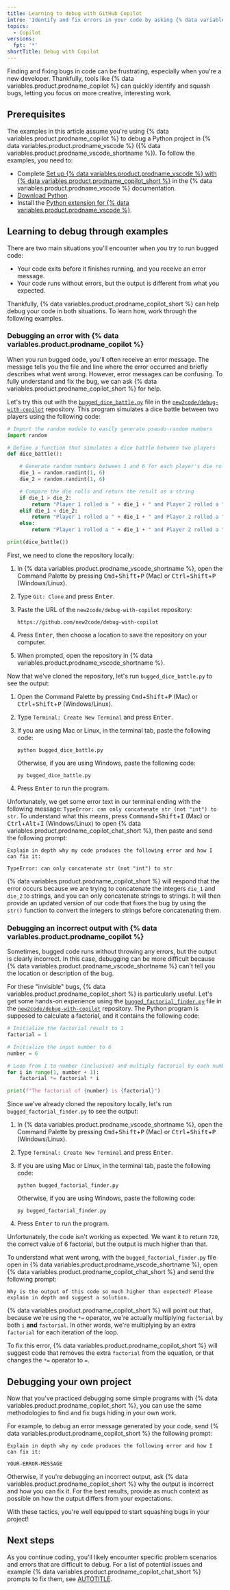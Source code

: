 ```yaml
---
title: Learning to debug with GitHub Copilot
intro: 'Identify and fix errors in your code by asking {% data variables.product.prodname_copilot %} for help.'
topics:
  - Copilot
versions:
  fpt: '*'
shortTitle: Debug with Copilot
---
```


Finding and fixing bugs in code can be frustrating, especially when you're a new developer. Thankfully, tools like {% data variables.product.prodname_copilot %} can quickly identify and squash bugs, letting you focus on more creative, interesting work.

## Prerequisites

The examples in this article assume you're using {% data variables.product.prodname_copilot %} to debug a Python project in {% data variables.product.prodname_vscode %} ({% data variables.product.prodname_vscode_shortname %}). To follow the examples, you need to:
* Complete [Set up {% data variables.product.prodname_vscode %} with {% data variables.product.prodname_copilot_short %}](https://code.visualstudio.com/docs/copilot/setup-simplified) in the {% data variables.product.prodname_vscode %} documentation.
* [Download Python](https://www.python.org/downloads/).
* Install the [Python extension for {% data variables.product.prodname_vscode %}](https://marketplace.visualstudio.com/items?itemName=ms-python.python).

## Learning to debug through examples

There are two main situations you'll encounter when you try to run bugged code:

* Your code exits before it finishes running, and you receive an error message.
* Your code runs without errors, but the output is different from what you expected.

Thankfully, {% data variables.product.prodname_copilot_short %} can help debug your code in both situations. To learn how, work through the following examples.

### Debugging an error with {% data variables.product.prodname_copilot %}

When you run bugged code, you'll often receive an error message. The message tells you the file and line where the error occurred and briefly describes what went wrong. However, error messages can be confusing. To fully understand and fix the bug, we can ask {% data variables.product.prodname_copilot_short %} for help.

Let's try this out with the [`bugged_dice_battle.py`](https://github.com/new2code/debug-with-copilot/blob/main/bugged_dice_battle.py) file in the [`new2code/debug-with-copilot`](https://github.com/new2code/debug-with-copilot) repository. This program simulates a dice battle between two players using the following code:

```python
# Import the random module to easily generate pseudo-random numbers
import random

# Define a function that simulates a dice battle between two players
def dice_battle():

    # Generate random numbers between 1 and 6 for each player's die roll
    die_1 = random.randint(1, 6)
    die_2 = random.randint(1, 6)

    # Compare the die rolls and return the result as a string
    if die_1 > die_2:
        return "Player 1 rolled a " + die_1 + " and Player 2 rolled a " + die_2 + ". Player 1 wins!"
    elif die_1 < die_2:
        return "Player 1 rolled a " + die_1 + " and Player 2 rolled a " + die_2 + ". Player 2 wins!"
    else:
        return "Player 1 rolled a " + die_1 + " and Player 2 rolled a " + die_2 + ". It's a tie!"

print(dice_battle())
```

First, we need to clone the repository locally:
1. In {% data variables.product.prodname_vscode_shortname %}, open the Command Palette by pressing <kbd>Cmd</kbd>+<kbd>Shift</kbd>+<kbd>P</kbd> (Mac) or <kbd>Ctrl</kbd>+<kbd>Shift</kbd>+<kbd>P</kbd> (Windows/Linux).
1. Type `Git: Clone` and press <kbd>Enter</kbd>.
1. Paste the URL of the `new2code/debug-with-copilot` repository:

   ```text copy
   https://github.com/new2code/debug-with-copilot
   ```

1. Press <kbd>Enter</kbd>, then choose a location to save the repository on your computer.
1. When prompted, open the repository in {% data variables.product.prodname_vscode_shortname %}.

Now that we've cloned the repository, let's run `bugged_dice_battle.py` to see the output:

1. Open the Command Palette by pressing <kbd>Cmd</kbd>+<kbd>Shift</kbd>+<kbd>P</kbd> (Mac) or <kbd>Ctrl</kbd>+<kbd>Shift</kbd>+<kbd>P</kbd> (Windows/Linux).
1. Type `Terminal: Create New Terminal` and press <kbd>Enter</kbd>.
1. If you are using Mac or Linux, in the terminal tab, paste the following code:

    ```shell copy
    python bugged_dice_battle.py
    ```

    Otherwise, if you are using Windows, paste the following code:

    ```shell copy
    py bugged_dice_battle.py
    ```

1. Press <kbd>Enter</kbd> to run the program.

Unfortunately, we get some error text in our terminal ending with the following message: `TypeError: can only concatenate str (not "int") to str`. To understand what this means, press <kbd>Command</kbd>+<kbd>Shift</kbd>+<kbd>I</kbd> (Mac) or <kbd>Ctrl</kbd>+<kbd>Alt</kbd>+<kbd>I</kbd> (Windows/Linux) to open {% data variables.product.prodname_copilot_chat_short %}, then paste and send the following prompt:

```text copy
Explain in depth why my code produces the following error and how I can fix it:

TypeError: can only concatenate str (not "int") to str
```

{% data variables.product.prodname_copilot_short %} will respond that the error occurs because we are trying to concatenate the integers `die_1` and `die_2` to strings, and you can only concatenate strings to strings. It will then provide an updated version of our code that fixes the bug by using the `str()` function to convert the integers to strings before concatenating them.

### Debugging an incorrect output with {% data variables.product.prodname_copilot %}

Sometimes, bugged code runs without throwing any errors, but the output is clearly incorrect. In this case, debugging can be more difficult because {% data variables.product.prodname_vscode_shortname %} can't tell you the location or description of the bug.

For these "invisible" bugs, {% data variables.product.prodname_copilot_short %} is particularly useful. Let's get some hands-on experience using the [`bugged_factorial_finder.py`](https://github.com/new2code/debug-with-copilot/blob/main/bugged_factorial_finder.py) file in the [`new2code/debug-with-copilot`](https://github.com/new2code/debug-with-copilot) repository. The Python program is supposed to calculate a factorial, and it contains the following code:

```python
# Initialize the factorial result to 1
factorial = 1

# Initialize the input number to 6
number = 6

# Loop from 1 to number (inclusive) and multiply factorial by each number
for i in range(1, number + 1):
    factorial *= factorial * i

print(f"The factorial of {number} is {factorial}")
```

Since we've already cloned the repository locally, let's run `bugged_factorial_finder.py` to see the output:

1. In {% data variables.product.prodname_vscode_shortname %}, open the Command Palette by pressing <kbd>Cmd</kbd>+<kbd>Shift</kbd>+<kbd>P</kbd> (Mac) or <kbd>Ctrl</kbd>+<kbd>Shift</kbd>+<kbd>P</kbd> (Windows/Linux).
1. Type `Terminal: Create New Terminal` and press <kbd>Enter</kbd>.
1. If you are using Mac or Linux, in the terminal tab, paste the following code:

    ```shell copy
    python bugged_factorial_finder.py
    ```

    Otherwise, if you are using Windows, paste the following code:

    ```shell copy
    py bugged_factorial_finder.py
    ```

1. Press <kbd>Enter</kbd> to run the program.

Unfortunately, the code isn't working as expected. We want it to return `720`, the correct value of 6 factorial, but the output is much higher than that.

To understand what went wrong, with the `bugged_factorial_finder.py` file open in {% data variables.product.prodname_vscode_shortname %}, open {% data variables.product.prodname_copilot_chat_short %} and send the following prompt:

```text copy
Why is the output of this code so much higher than expected? Please explain in depth and suggest a solution.
```

{% data variables.product.prodname_copilot_short %} will point out that, because we're using the `*=` operator, we're actually multiplying `factorial` by both `i` **and** `factorial`. In other words, we're multiplying by an extra `factorial` for each iteration of the loop.

To fix this error, {% data variables.product.prodname_copilot_short %} will suggest code that removes the extra `factorial` from the equation, or that changes the `*=` operator to `=`.

## Debugging your own project

Now that you've practiced debugging some simple programs with {% data variables.product.prodname_copilot_short %}, you can use the same methodologies to find and fix bugs hiding in your own work.

For example, to debug an error message generated by your code, send {% data variables.product.prodname_copilot_short %} the following prompt:

```text copy
Explain in depth why my code produces the following error and how I can fix it:

YOUR-ERROR-MESSAGE
```

Otherwise, if you're debugging an incorrect output, ask {% data variables.product.prodname_copilot_short %} why the output is incorrect and how you can fix it. For the best results, provide as much context as possible on how the output differs from your expectations.

With these tactics, you're well equipped to start squashing bugs in your project!

## Next steps

As you continue coding, you'll likely encounter specific problem scenarios and errors that are difficult to debug. For a list of potential issues and example {% data variables.product.prodname_copilot_chat_short %} prompts to fix them, see [AUTOTITLE](/copilot/copilot-chat-cookbook/debugging-errors).

